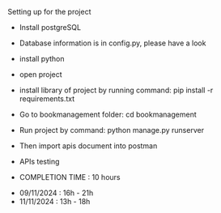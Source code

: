 Setting up for the project

- Install postgreSQL
- Database information is in config.py, please have a look
- install python 
- open project
- install library of project by running command: pip install -r requirements.txt
- Go to bookmanagement folder: cd bookmanagement
- Run project by command: python manage.py runserver
- Then import apis document into postman
- APIs testing

- COMPLETION TIME : 10 hours
+ 09/11/2024 : 16h - 21h
+ 11/11/2024 : 13h - 18h